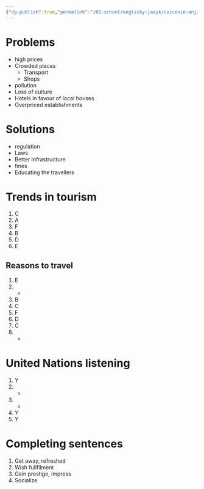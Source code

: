 ```yaml
---
{"dg-publish":true,"permalink":"/01-school/anglicky-jazyk/cvicenie-anj/","tags":["year2","winterSemester","uniANJ"]}
---
```


# Problems
- high prices
- Crowded places
	- Transport
	- Shops
- pollution
- Loss of culture
- Hotels in favour of local houses
- Overpriced establishments

# Solutions
- regulation
- Laws
- Better infrastructure
- fines
- Educating the travellers

# Trends in tourism
1. C
2. A
3. F
4. B
5. D
6. E

## Reasons to travel
1. E
2. -
3. B
4. C
5. F
6. D
7. C
8. -

# United Nations listening
1. Y
2. -
3. -
4. Y
5. Y

# Completing sentences
1. Get away, refreshed
2. Wish fullfilment
3. Gain prestige, impress
4. Socialize